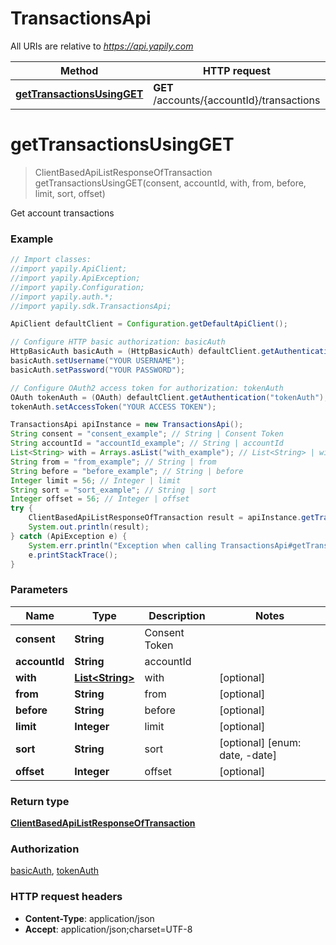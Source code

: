 # TransactionsApi

All URIs are relative to *https://api.yapily.com*

Method | HTTP request | Description
------------- | ------------- | -------------
[**getTransactionsUsingGET**](TransactionsApi.md#getTransactionsUsingGET) | **GET** /accounts/{accountId}/transactions | Get account transactions


<a name="getTransactionsUsingGET"></a>
# **getTransactionsUsingGET**
> ClientBasedApiListResponseOfTransaction getTransactionsUsingGET(consent, accountId, with, from, before, limit, sort, offset)

Get account transactions

### Example
```java
// Import classes:
//import yapily.ApiClient;
//import yapily.ApiException;
//import yapily.Configuration;
//import yapily.auth.*;
//import yapily.sdk.TransactionsApi;

ApiClient defaultClient = Configuration.getDefaultApiClient();

// Configure HTTP basic authorization: basicAuth
HttpBasicAuth basicAuth = (HttpBasicAuth) defaultClient.getAuthentication("basicAuth");
basicAuth.setUsername("YOUR USERNAME");
basicAuth.setPassword("YOUR PASSWORD");

// Configure OAuth2 access token for authorization: tokenAuth
OAuth tokenAuth = (OAuth) defaultClient.getAuthentication("tokenAuth");
tokenAuth.setAccessToken("YOUR ACCESS TOKEN");

TransactionsApi apiInstance = new TransactionsApi();
String consent = "consent_example"; // String | Consent Token
String accountId = "accountId_example"; // String | accountId
List<String> with = Arrays.asList("with_example"); // List<String> | with
String from = "from_example"; // String | from
String before = "before_example"; // String | before
Integer limit = 56; // Integer | limit
String sort = "sort_example"; // String | sort
Integer offset = 56; // Integer | offset
try {
    ClientBasedApiListResponseOfTransaction result = apiInstance.getTransactionsUsingGET(consent, accountId, with, from, before, limit, sort, offset);
    System.out.println(result);
} catch (ApiException e) {
    System.err.println("Exception when calling TransactionsApi#getTransactionsUsingGET");
    e.printStackTrace();
}
```

### Parameters

Name | Type | Description  | Notes
------------- | ------------- | ------------- | -------------
 **consent** | **String**| Consent Token |
 **accountId** | **String**| accountId |
 **with** | [**List&lt;String&gt;**](String.md)| with | [optional]
 **from** | **String**| from | [optional]
 **before** | **String**| before | [optional]
 **limit** | **Integer**| limit | [optional]
 **sort** | **String**| sort | [optional] [enum: date, -date]
 **offset** | **Integer**| offset | [optional]

### Return type

[**ClientBasedApiListResponseOfTransaction**](ClientBasedApiListResponseOfTransaction.md)

### Authorization

[basicAuth](../README.md#basicAuth), [tokenAuth](../README.md#tokenAuth)

### HTTP request headers

 - **Content-Type**: application/json
 - **Accept**: application/json;charset=UTF-8

